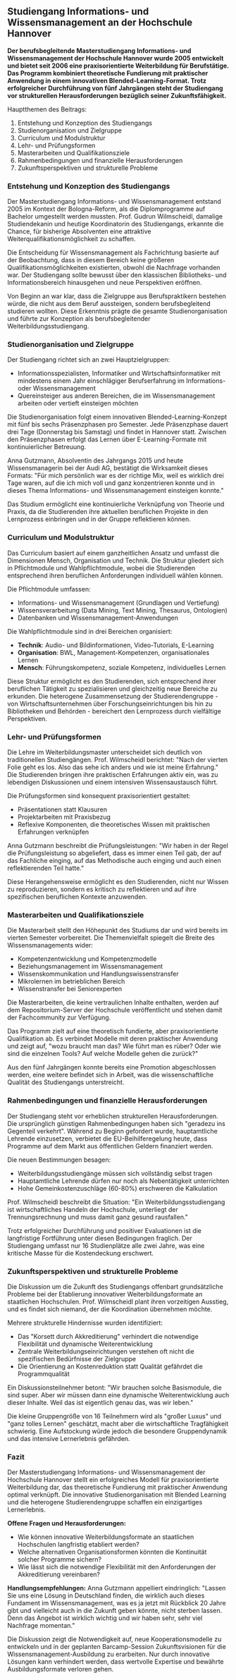 ## Studiengang Informations- und Wissensmanagement an der Hochschule Hannover

**Der berufsbegleitende Masterstudiengang Informations- und Wissensmanagement der Hochschule Hannover wurde 2005 entwickelt und bietet seit 2006 eine praxisorientierte Weiterbildung für Berufstätige. Das Programm kombiniert theoretische Fundierung mit praktischer Anwendung in einem innovativen Blended-Learning-Format. Trotz erfolgreicher Durchführung von fünf Jahrgängen steht der Studiengang vor strukturellen Herausforderungen bezüglich seiner Zukunftsfähigkeit.**

Hauptthemen des Beitrags:

1. Entstehung und Konzeption des Studiengangs
1. Studienorganisation und Zielgruppe
1. Curriculum und Modulstruktur
1. Lehr- und Prüfungsformen
1. Masterarbeiten und Qualifikationsziele
1. Rahmenbedingungen und finanzielle Herausforderungen
1. Zukunftsperspektiven und strukturelle Probleme

### Entstehung und Konzeption des Studiengangs

Der Masterstudiengang Informations- und Wissensmanagement entstand 2005 im Kontext der Bologna-Reform, als die Diplomprogramme auf Bachelor umgestellt werden mussten. Prof. Gudrun Wilmscheidl, damalige Studiendekanin und heutige Koordinatorin des Studiengangs, erkannte die Chance, für bisherige Absolventen eine attraktive Weiterqualifikationsmöglichkeit zu schaffen.

Die Entscheidung für Wissensmanagement als Fachrichtung basierte auf der Beobachtung, dass in diesem Bereich keine größeren Qualifikationsmöglichkeiten existierten, obwohl die Nachfrage vorhanden war. Der Studiengang sollte bewusst über den klassischen Bibliotheks- und Informationsbereich hinausgehen und neue Perspektiven eröffnen.

Von Beginn an war klar, dass die Zielgruppe aus Berufspraktikern bestehen würde, die nicht aus dem Beruf aussteigen, sondern berufsbegleitend studieren wollten. Diese Erkenntnis prägte die gesamte Studienorganisation und führte zur Konzeption als berufsbegleitender Weiterbildungsstudiengang.

### Studienorganisation und Zielgruppe

Der Studiengang richtet sich an zwei Hauptzielgruppen:

- Informationsspezialisten, Informatiker und Wirtschaftsinformatiker mit mindestens einem Jahr einschlägiger Berufserfahrung im Informations- oder Wissensmanagement
- Quereinsteiger aus anderen Bereichen, die im Wissensmanagement arbeiten oder vertieft einsteigen möchten

Die Studienorganisation folgt einem innovativen Blended-Learning-Konzept mit fünf bis sechs Präsenzphasen pro Semester. Jede Präsenzphase dauert drei Tage (Donnerstag bis Samstag) und findet in Hannover statt. Zwischen den Präsenzphasen erfolgt das Lernen über E-Learning-Formate mit kontinuierlicher Betreuung.

Anna Gutzmann, Absolventin des Jahrgangs 2015 und heute Wissensmanagerin bei der Audi AG, bestätigt die Wirksamkeit dieses Formats: "Für mich persönlich war es der richtige Mix, weil es wirklich drei Tage waren, auf die ich mich voll und ganz konzentrieren konnte und in dieses Thema Informations- und Wissensmanagement einsteigen konnte."

Das Studium ermöglicht eine kontinuierliche Verknüpfung von Theorie und Praxis, da die Studierenden ihre aktuellen beruflichen Projekte in den Lernprozess einbringen und in der Gruppe reflektieren können.

### Curriculum und Modulstruktur

Das Curriculum basiert auf einem ganzheitlichen Ansatz und umfasst die Dimensionen Mensch, Organisation und Technik. Die Struktur gliedert sich in Pflichtmodule und Wahlpflichtmodule, wobei die Studierenden entsprechend ihren beruflichen Anforderungen individuell wählen können.

Die Pflichtmodule umfassen:

- Informations- und Wissensmanagement (Grundlagen und Vertiefung)
- Wissensverarbeitung (Data Mining, Text Mining, Thesaurus, Ontologien)
- Datenbanken und Wissensmanagement-Anwendungen

Die Wahlpflichtmodule sind in drei Bereichen organisiert:

- **Technik**: Audio- und Bildinformationen, Video-Tutorials, E-Learning
- **Organisation**: BWL, Management-Kompetenzen, organisationales Lernen
- **Mensch**: Führungskompetenz, soziale Kompetenz, individuelles Lernen

Diese Struktur ermöglicht es den Studierenden, sich entsprechend ihrer beruflichen Tätigkeit zu spezialisieren und gleichzeitig neue Bereiche zu erkunden. Die heterogene Zusammensetzung der Studierendengruppe - von Wirtschaftsunternehmen über Forschungseinrichtungen bis hin zu Bibliotheken und Behörden - bereichert den Lernprozess durch vielfältige Perspektiven.

### Lehr- und Prüfungsformen

Die Lehre im Weiterbildungsmaster unterscheidet sich deutlich von traditionellen Studiengängen. Prof. Wilmscheidl berichtet: "Nach der vierten Folie geht es los. Also das sehe ich anders und wie ist meine Erfahrung." Die Studierenden bringen ihre praktischen Erfahrungen aktiv ein, was zu lebendigen Diskussionen und einem intensiven Wissensaustausch führt.

Die Prüfungsformen sind konsequent praxisorientiert gestaltet:

- Präsentationen statt Klausuren
- Projektarbeiten mit Praxisbezug
- Reflexive Komponenten, die theoretisches Wissen mit praktischen Erfahrungen verknüpfen

Anna Gutzmann beschreibt die Prüfungsleistungen: "Wir haben in der Regel die Prüfungsleistung so abgeliefert, dass es immer einen Teil gab, der auf das Fachliche einging, auf das Methodische auch einging und auch einen reflektierenden Teil hatte."

Diese Herangehensweise ermöglicht es den Studierenden, nicht nur Wissen zu reproduzieren, sondern es kritisch zu reflektieren und auf ihre spezifischen beruflichen Kontexte anzuwenden.

### Masterarbeiten und Qualifikationsziele

Die Masterarbeit stellt den Höhepunkt des Studiums dar und wird bereits im vierten Semester vorbereitet. Die Themenvielfalt spiegelt die Breite des Wissensmanagements wider:

- Kompetenzentwicklung und Kompetenzmodelle
- Beziehungsmanagement im Wissensmanagement
- Wissenskommunikation und Handlungswissenstransfer
- Mikrolernen im betrieblichen Bereich
- Wissenstransfer bei Seniorexperten

Die Masterarbeiten, die keine vertraulichen Inhalte enthalten, werden auf dem Repositorium-Server der Hochschule veröffentlicht und stehen damit der Fachcommunity zur Verfügung.

Das Programm zielt auf eine theoretisch fundierte, aber praxisorientierte Qualifikation ab. Es verbindet Modelle mit deren praktischer Anwendung und zeigt auf, "wozu braucht man das? Wie führt man es rüber? Oder wie sind die einzelnen Tools? Auf welche Modelle gehen die zurück?"

Aus den fünf Jahrgängen konnte bereits eine Promotion abgeschlossen werden, eine weitere befindet sich in Arbeit, was die wissenschaftliche Qualität des Studiengangs unterstreicht.

### Rahmenbedingungen und finanzielle Herausforderungen

Der Studiengang steht vor erheblichen strukturellen Herausforderungen. Die ursprünglich günstigen Rahmenbedingungen haben sich "geradezu ins Gegenteil verkehrt". Während zu Beginn gefordert wurde, hauptamtliche Lehrende einzusetzen, verbietet die EU-Beihilferegelung heute, dass Programme auf dem Markt aus öffentlichen Geldern finanziert werden.

Die neuen Bestimmungen besagen:

- Weiterbildungsstudiengänge müssen sich vollständig selbst tragen
- Hauptamtliche Lehrende dürfen nur noch als Nebentätigkeit unterrichten
- Hohe Gemeinkostenzuschläge (60-80%) erschweren die Kalkulation

Prof. Wilmscheidl beschreibt die Situation: "Ein Weiterbildungsstudiengang ist wirtschaftliches Handeln der Hochschule, unterliegt der Trennungsrechnung und muss damit ganz gesund rausfallen."

Trotz erfolgreicher Durchführung und positiver Evaluationen ist die langfristige Fortführung unter diesen Bedingungen fraglich. Der Studiengang umfasst nur 16 Studienplätze alle zwei Jahre, was eine kritische Masse für die Kostendeckung erschwert.

### Zukunftsperspektiven und strukturelle Probleme

Die Diskussion um die Zukunft des Studiengangs offenbart grundsätzliche Probleme bei der Etablierung innovativer Weiterbildungsformate an staatlichen Hochschulen. Prof. Wilmscheidl plant ihren vorzeitigen Ausstieg, und es findet sich niemand, der die Koordination übernehmen möchte.

Mehrere strukturelle Hindernisse wurden identifiziert:

- Das "Korsett durch Akkreditierung" verhindert die notwendige Flexibilität und dynamische Weiterentwicklung
- Zentrale Weiterbildungseinrichtungen verstehen oft nicht die spezifischen Bedürfnisse der Zielgruppe
- Die Orientierung an Kostenreduktion statt Qualität gefährdet die Programmqualität

Ein Diskussionsteilnehmer betont: "Wir brauchen solche Basismodule, die sind super. Aber wir müssen dann eine dynamische Weiterentwicklung auch dieser Inhalte. Weil das ist eigentlich genau das, was wir leben."

Die kleine Gruppengröße von 16 Teilnehmern wird als "großer Luxus" und "ganz tolles Lernen" geschätzt, macht aber die wirtschaftliche Tragfähigkeit schwierig. Eine Aufstockung würde jedoch die besondere Gruppendynamik und das intensive Lernerlebnis gefährden.

### Fazit

Der Masterstudiengang Informations- und Wissensmanagement der Hochschule Hannover stellt ein erfolgreiches Modell für praxisorientierte Weiterbildung dar, das theoretische Fundierung mit praktischer Anwendung optimal verknüpft. Die innovative Studienorganisation mit Blended Learning und die heterogene Studierendengruppe schaffen ein einzigartiges Lernerlebnis.

**Offene Fragen und Herausforderungen:**
- Wie können innovative Weiterbildungsformate an staatlichen Hochschulen langfristig etabliert werden?
- Welche alternativen Organisationsformen könnten die Kontinuität solcher Programme sichern?
- Wie lässt sich die notwendige Flexibilität mit den Anforderungen der Akkreditierung vereinbaren?

**Handlungsempfehlungen:**
Anna Gutzmann appelliert eindringlich: "Lassen Sie uns eine Lösung in Deutschland finden, die wirklich auch dieses Fundament im Wissensmanagement, was es ja jetzt mit Rückblick 20 Jahre gibt und vielleicht auch in die Zukunft geben könnte, nicht sterben lassen. Denn das Angebot ist wirklich wichtig und wir haben sehr, sehr viel Nachfrage momentan."

Die Diskussion zeigt die Notwendigkeit auf, neue Kooperationsmodelle zu entwickeln und in der geplanten Barcamp-Session Zukunftsvisionen für die Wissensmanagement-Ausbildung zu erarbeiten. Nur durch innovative Lösungen kann verhindert werden, dass wertvolle Expertise und bewährte Ausbildungsformate verloren gehen.